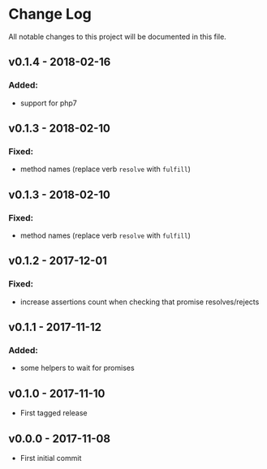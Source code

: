 # Change Log
All notable changes to this project will be documented in this file.

## v0.1.4 - 2018-02-16
### Added:
 -  support for php7

## v0.1.3 - 2018-02-10 
### Fixed:
 - method names (replace verb `resolve` with `fulfill`)

## v0.1.3 - 2018-02-10 
### Fixed:
 - method names (replace verb `resolve` with `fulfill`)

## v0.1.2 - 2017-12-01
### Fixed:
 - increase assertions count when checking that promise resolves/rejects

## v0.1.1 - 2017-11-12
### Added:
 - some helpers to wait for promises

## v0.1.0 - 2017-11-10
- First tagged release

## v0.0.0 - 2017-11-08
- First initial commit 
